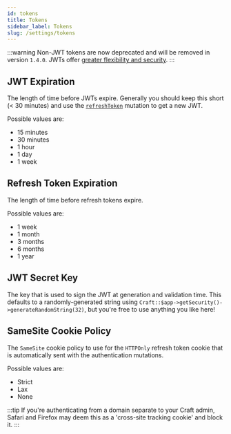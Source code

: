 ```yaml
---
id: tokens
title: Tokens
sidebar_label: Tokens
slug: /settings/tokens
---
```


:::warning
Non-JWT tokens are now deprecated and will be removed in version `1.4.0`. JWTs offer [greater flexibility and security](/docs/modifying-jwts).
:::

## JWT Expiration

The length of time before JWTs expire. Generally you should keep this short (< 30 minutes) and use the [`refreshToken`](/docs/mutations#refreshToken) mutation to get a new JWT.

Possible values are:

- 15 minutes
- 30 minutes
- 1 hour
- 1 day
- 1 week

## Refresh Token Expiration

The length of time before refresh tokens expire.

Possible values are:

- 1 week
- 1 month
- 3 months
- 6 months
- 1 year

## JWT Secret Key

The key that is used to sign the JWT at generation and validation time. This defaults to a randomly-generated string using `Craft::$app->getSecurity()->generateRandomString(32)`, but you're free to use anything you like here!

## SameSite Cookie Policy

The `SameSite` cookie policy to use for the `HTTPOnly` refresh token cookie that is automatically sent with the authentication mutations.

Possible values are:

- Strict
- Lax
- None

:::tip
If you're authenticating from a domain separate to your Craft admin, Safari and Firefox may deem this as a 'cross-site tracking cookie' and block it.
:::
